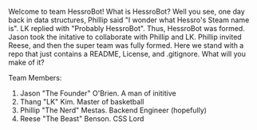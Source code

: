 Welcome to team HessroBot!  What is HessroBot?  Well you see, one day back in data structures, Phillip said "I wonder what Hessro's Steam name is".  LK replied with "Probably HessroBot".  Thus, HessroBot was formed.  Jason took the initative to collaborate with Phillip and LK.  Phillip invited Reese, and then the super team was fully formed.  Here we stand with a repo that just contains a README, License, and .gitignore.  What will you make of it?  

Team Members:
 1. Jason "The Founder" O'Brien.  A man of inititive 
 2. Thang "LK" Kim.  Master of basketball
 3. Phillip "The Nerd" Mestas.  Backend Engineer (hopefully)
 4. Reese "The Beast" Benson.  CSS Lord
